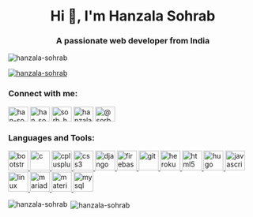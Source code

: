 <h1 align="center">Hi 👋, I'm Hanzala Sohrab</h1>
<h3 align="center">A passionate web developer from India</h3>

<p align="left"> <img src="https://komarev.com/ghpvc/?username=hanzala-sohrab&label=Profile%20views&color=0e75b6&style=flat" alt="hanzala-sohrab" /> </p>

<p align="left"> <a href="https://github.com/ryo-ma/github-profile-trophy"><img src="https://github-profile-trophy.vercel.app/?username=hanzala-sohrab" alt="hanzala-sohrab" /></a> </p>

<h3 align="left">Connect with me:</h3>
<p align="left">
<a href="https://linkedin.com/in/han-so" target="blank"><img align="center" src="https://cdn.jsdelivr.net/npm/simple-icons@3.0.1/icons/linkedin.svg" alt="han-so" height="30" width="40" /></a>
<a href="https://www.codechef.com/users/han_so" target="blank"><img align="center" src="https://cdn.jsdelivr.net/npm/simple-icons@3.1.0/icons/codechef.svg" alt="han_so" height="30" width="40" /></a>
<a href="https://www.hackerrank.com/sorb_hanzala" target="blank"><img align="center" src="https://cdn.jsdelivr.net/npm/simple-icons@3.0.1/icons/hackerrank.svg" alt="sorb_hanzala" height="30" width="40" /></a>
<a href="https://codeforces.com/profile/hanzala" target="blank"><img align="center" src="https://cdn.jsdelivr.net/npm/simple-icons@3.0.1/icons/codeforces.svg" alt="hanzala" height="30" width="40" /></a>
<a href="https://www.hackerearth.com/@sorb.hanzala" target="blank"><img align="center" src="https://cdn.jsdelivr.net/npm/simple-icons@3.0.1/icons/hackerearth.svg" alt="@sorb.hanzala" height="30" width="40" /></a>
</p>

<h3 align="left">Languages and Tools:</h3>
<p align="left"> <a href="https://getbootstrap.com" target="_blank"> <img src="https://devicons.github.io/devicon/devicon.git/icons/bootstrap/bootstrap-plain.svg" alt="bootstrap" width="40" height="40"/> </a> <a href="https://www.cprogramming.com/" target="_blank"> <img src="https://devicons.github.io/devicon/devicon.git/icons/c/c-original.svg" alt="c" width="40" height="40"/> </a> <a href="https://www.w3schools.com/cpp/" target="_blank"> <img src="https://devicons.github.io/devicon/devicon.git/icons/cplusplus/cplusplus-original.svg" alt="cplusplus" width="40" height="40"/> </a> <a href="https://www.w3schools.com/css/" target="_blank"> <img src="https://devicons.github.io/devicon/devicon.git/icons/css3/css3-original-wordmark.svg" alt="css3" width="40" height="40"/> </a> <a href="https://www.djangoproject.com/" target="_blank"> <img src="https://devicons.github.io/devicon/devicon.git/icons/django/django-original.svg" alt="django" width="40" height="40"/> </a> <a href="https://firebase.google.com/" target="_blank"> <img src="https://www.vectorlogo.zone/logos/firebase/firebase-icon.svg" alt="firebase" width="40" height="40"/> </a> <a href="https://git-scm.com/" target="_blank"> <img src="https://www.vectorlogo.zone/logos/git-scm/git-scm-icon.svg" alt="git" width="40" height="40"/> </a> <a href="https://heroku.com" target="_blank"> <img src="https://www.vectorlogo.zone/logos/heroku/heroku-icon.svg" alt="heroku" width="40" height="40"/> </a> <a href="https://www.w3.org/html/" target="_blank"> <img src="https://devicons.github.io/devicon/devicon.git/icons/html5/html5-original-wordmark.svg" alt="html5" width="40" height="40"/> </a> <a href="https://gohugo.io/" target="_blank"> <img src="https://api.iconify.design/logos-hugo.svg" alt="hugo" width="40" height="40"/> </a> <a href="https://developer.mozilla.org/en-US/docs/Web/JavaScript" target="_blank"> <img src="https://devicons.github.io/devicon/devicon.git/icons/javascript/javascript-original.svg" alt="javascript" width="40" height="40"/> </a> <a href="https://www.linux.org/" target="_blank"> <img src="https://devicons.github.io/devicon/devicon.git/icons/linux/linux-original.svg" alt="linux" width="40" height="40"/> </a> <a href="https://mariadb.org/" target="_blank"> <img src="https://www.vectorlogo.zone/logos/mariadb/mariadb-icon.svg" alt="mariadb" width="40" height="40"/> </a> <a href="https://materializecss.com/" target="_blank"> <img src="https://raw.githubusercontent.com/prplx/svg-logos/5585531d45d294869c4eaab4d7cf2e9c167710a9/svg/materialize.svg" alt="materialize" width="40" height="40"/> </a> <a href="https://www.mysql.com/" target="_blank"> <img src="https://devicons.github.io/devicon/devicon.git/icons/mysql/mysql-original-wordmark.svg" alt="mysql" width="40" height="40"/> </a> </p>

<p><img align="left" src="https://github-readme-stats.vercel.app/api/top-langs?username=hanzala-sohrab&show_icons=true&locale=en&layout=compact" alt="hanzala-sohrab" /></p>

<p>&nbsp;<img align="center" src="https://github-readme-stats.vercel.app/api?username=hanzala-sohrab&show_icons=true&locale=en" alt="hanzala-sohrab" /></p>

